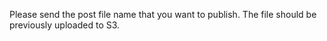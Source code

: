 Please send the post file name that you want to publish. The file should be previously uploaded to S3.